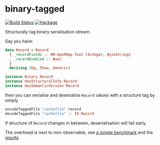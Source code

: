 # binary-tagged

[![Build Status](https://travis-ci.org/phadej/binary-tagged.svg?branch=master)](https://travis-ci.org/phadej/binary-tagged)
[![Hackage](https://img.shields.io/hackage/v/binary-tagged.svg)](http://hackage.haskell.org/package/binary-tagged)

Structurally tag binary serialisation stream.

Say you have:

```hs
data Record = Record
  { _recordFields :: HM.HashMap Text (Integer, ByteString)
  , _recordEnabled :: Bool
  }
  deriving (Eq, Show, Generic)

instance Binary Record
instance HasStructuralInfo Record
instance HasSemanticVersion Record
```

then you can serialise and deserialise `Record` values with a structure tag by simply

```hs
encodeTaggedFile "cachefile" record
decodeTaggedFile "cachefile" :: IO Record
```

If structure of `Record` changes in between, deserialisation will fail early.

The overhead is next to non-observable, see [a simple benchmark](https://github.com/phadej/binary-tagged/blob/master/bench/Bench.hs) and the [results](https://rawgit.com/phadej/binary-tagged/master/bench.html).
